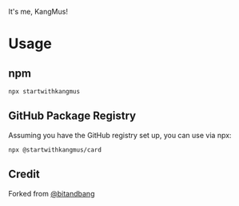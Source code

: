 It's me, KangMus!

# Usage

## npm
```
npx startwithkangmus
```

## GitHub Package Registry
Assuming you have the GitHub registry set up, you can use via npx:
```
npx @startwithkangmus/card
```

## Credit

Forked from [@bitandbang](https://github.com/bnb/bitandbang)
